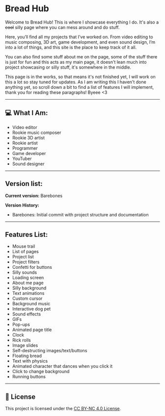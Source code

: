 
# Bread Hub

Welcome to Bread Hub! This is where I showcase everything I do. It's also a ~~cool~~ silly page where you can mess around and do stuff. 

Here, you’ll find all my projects that I’ve worked on. From video editing to music composing, 3D art, game development, and even sound design, I’m into a lot of things, and this site is the place to keep track of it all.

You can also find some stuff about me on the page, some of the stuff there is just for fun and this acts as my main page, it doesn't lean much into project showcasing or silly stuff, it's somewhere in the middle.

This page is in the works, so that means it's not finished yet, I will work on this a lot so stay tuned for updates. As I am writing this I haven't done anything yet, so scroll down a bit to find a list of features I will implement, thank you for reading these paragraphs! Byeee <3

---

## 💻 What I Am:

- Video editor
- Rookie music composer
- Rookie 3D artist
- Rookie artist
- Programmer
- Game developer
- YouTuber
- Sound designer

---

## Version list:

**Current version:**
Barebones

**Version History:**
- Barebones: Initial commit with project structure and documentation

---

## Features List:

- Mouse trail
- List of pages
- Project list
- Project filters
- Confetti for buttons
- Silly sounds
- Loading screen
- About me page
- Silly background
- Text animations
- Custom cursor
- Background music
- Interactive dog pet
- Sound effects
- GIFs
- Pop-ups
- Animated page title
- Clock
- Rick rolls
- Image slides
- Self-destructing images/text/buttons
- Floating bread
- Text with physics
- Animated character that dances when you click it
- Click to change background
- Running buttons

---

## 📄 License

This project is licensed under the [CC BY-NC 4.0 License](https://creativecommons.org/licenses/by-nc/4.0/).
